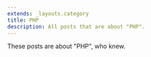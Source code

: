 ```yaml
---
extends: _layouts.category
title: PHP
description: All posts that are about "PHP".
---
```

          
These posts are about "PHP", who knew.
          